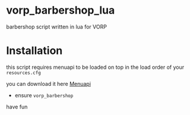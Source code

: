 # vorp_barbershop_lua
barbershop script written in lua for VORP

# Installation
this script requires menuapi to be loaded on top  in the load order of your `resources.cfg`

you can download it here 
[Menuapi](https://cdn.discordapp.com/attachments/732970951817429093/962712191755251793/menuapi.rar)

- ensure `vorp_barbershop`

have fun
